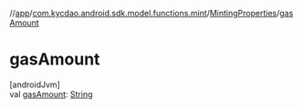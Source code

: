 //[app](../../../index.md)/[com.kycdao.android.sdk.model.functions.mint](../index.md)/[MintingProperties](index.md)/[gasAmount](gas-amount.md)

# gasAmount

[androidJvm]\
val [gasAmount](gas-amount.md): [String](https://kotlinlang.org/api/latest/jvm/stdlib/kotlin/-string/index.html)
